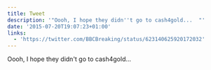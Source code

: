 ```yaml
---
title: Tweet
description: '"Oooh, I hope they didn''t go to cash4gold...  "'
date: '2015-07-20T19:07:23+01:00'
links:
  - 'https://twitter.com/BBCBreaking/status/623140625920172032'
---
```

Oooh, I hope they didn't go to cash4gold...  
